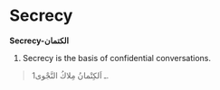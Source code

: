 Secrecy
=======

**Secrecy-الكتمان**

1. Secrecy is the basis of confidential conversations.

> 1ـ اَلكِتْمانُ مِلاكُ النَّجْوى.


